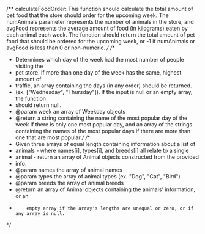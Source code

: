 /**
calculateFoodOrder: This function should calculate the total amount of pet food that the store should order for the upcoming week. The numAnimals parameter represents the number of animals in the store, and avgFood represents the average amount of food (in kilograms) eaten by each animal each week. The function should return the total amount of pet food that should be ordered for the upcoming week, or -1 if numAnimals or avgFood is less than 0 or non-numeric.
*/
/**
 * Determines which day of the week had the most number of people visiting the
 * pet store. If more than one day of the week has the same, highest amount of
 * traffic, an array containing the days (in any order) should be returned.
 * (ex. ["Wednesday", "Thursday"]). If the input is null or an empty array, the function
 * should return null.
 * @param week an array of Weekday objects
 * @return a string containing the name of the most popular day of the week if there is only one most popular day, and an array of the strings containing the names of the most popular days if there are more than one that are most popular
 */
/**
 * Given three arrays of equal length containing information about a list of
 * animals - where names[i], types[i], and breeds[i] all relate to a single
 * animal - return an array of Animal objects constructed from the provided
 * info.
 * @param names the array of animal names
 * @param types the array of animal types (ex. "Dog", "Cat", "Bird")
 * @param breeds the array of animal breeds
 * @return an array of Animal objects containing the animals' information, or an
 *         empty array if the array's lengths are unequal or zero, or if any array is null.
 */